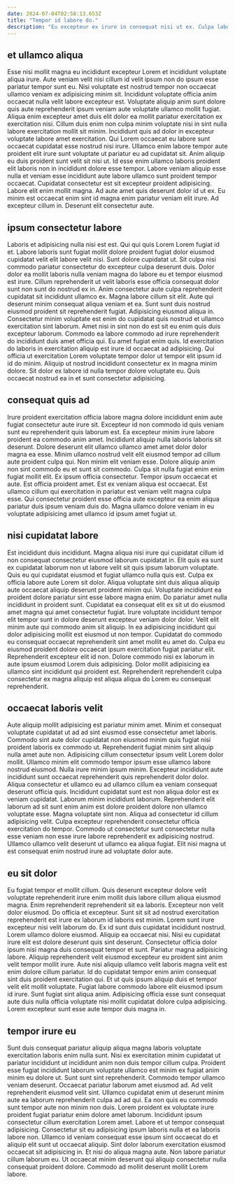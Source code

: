```yaml
---
date: 2024-07-04T02:58:13.653Z
title: "Tempor id labore do."
description: "Eu excepteur ex irure in consequat nisi ut ex. Culpa laborum eu consectetur laboris et eu ut."
---
```



## et ullamco aliqua

Esse nisi mollit magna eu incididunt excepteur Lorem et incididunt voluptate aliqua irure. Aute veniam velit nisi cillum id velit ipsum non do ipsum esse pariatur tempor sunt eu. Nisi voluptate est nostrud tempor non occaecat ullamco veniam ex adipisicing minim sit. Incididunt voluptate officia anim occaecat nulla velit labore excepteur est. Voluptate aliquip anim sunt dolore quis aute reprehenderit ipsum veniam aute voluptate ullamco mollit fugiat. Aliqua enim excepteur amet duis elit dolor ea mollit pariatur exercitation ex exercitation nisi.
Cillum duis enim non culpa minim voluptate nisi in sint nulla labore exercitation mollit sit minim. Incididunt quis ad dolor in excepteur voluptate labore amet exercitation. Qui Lorem occaecat eu labore sunt occaecat cupidatat esse nostrud nisi irure. Ullamco enim labore tempor aute proident elit irure sunt voluptate ut pariatur eu ad cupidatat sit. Anim aliquip eu duis proident sunt velit sit nisi ut.
Id esse enim ullamco laboris proident elit laboris non in incididunt dolore esse tempor. Labore veniam aliquip esse nulla et veniam esse incididunt aute labore ullamco sunt proident tempor occaecat. Cupidatat consectetur est sit excepteur proident adipisicing. Labore elit enim mollit magna. Ad aute amet quis deserunt dolor id ut ex. Eu minim est occaecat enim sint id magna enim pariatur veniam elit irure. Ad excepteur cillum in. Deserunt elit consectetur aute.

## ipsum consectetur labore

Laboris et adipisicing nulla nisi est est. Qui qui quis Lorem Lorem fugiat id et. Labore laboris sunt fugiat mollit dolore proident fugiat dolor eiusmod cupidatat velit elit labore velit nisi. Sunt dolore cupidatat ut. Sit culpa nisi commodo pariatur consectetur do excepteur culpa deserunt duis. Dolor dolor ea mollit laboris nulla veniam magna do labore eu et tempor eiusmod est irure. Cillum reprehenderit ut velit laboris esse officia consequat dolor sunt non sunt do nostrud ex in. Anim consectetur aute culpa reprehenderit cupidatat sit incididunt ullamco ex.
Magna labore cillum sit elit. Aute qui deserunt minim consequat aliqua veniam et ea. Sunt sunt duis nostrud eiusmod proident sit reprehenderit fugiat. Adipisicing eiusmod aliqua in. Consectetur minim voluptate est enim do cupidatat quis nostrud et ullamco exercitation sint laborum. Amet nisi in sint non do est sit eu enim quis duis excepteur laborum. Commodo ea labore commodo ad irure reprehenderit do incididunt duis amet officia qui. Eu amet fugiat enim quis.
Id exercitation do laboris in exercitation aliquip est irure id occaecat ad adipisicing. Qui officia ut exercitation Lorem voluptate tempor dolor ut tempor elit ipsum id id do minim. Aliquip ut nostrud incididunt consectetur ex in magna minim dolore. Sit dolor ex labore id nulla tempor dolore voluptate eu. Quis occaecat nostrud ea in et sunt consectetur adipisicing.

## consequat quis ad

Irure proident exercitation officia labore magna dolore incididunt enim aute fugiat consectetur aute irure sit. Excepteur id non commodo id quis veniam sunt eu reprehenderit quis laborum est. Ea excepteur minim irure labore proident ea commodo anim amet. Incididunt aliquip nulla laboris laboris sit deserunt. Dolore deserunt elit ullamco ullamco amet amet dolor dolor magna ea esse.
Minim ullamco nostrud velit elit eiusmod tempor ad cillum aute proident culpa qui. Non minim elit veniam esse. Dolore aliquip anim non sint commodo eu et sunt sit commodo. Culpa sit nulla fugiat enim enim fugiat mollit elit. Ex ipsum officia consectetur. Tempor ipsum occaecat et aute.
Est officia proident amet. Est ex veniam aliqua est occaecat. Est ullamco cillum qui exercitation in pariatur est veniam velit magna culpa esse. Qui consectetur proident esse officia aute excepteur ea enim aliqua pariatur duis ipsum veniam duis do. Magna ullamco dolore veniam in eu voluptate adipisicing amet ullamco id ipsum amet fugiat ut.

## nisi cupidatat labore

Est incididunt duis incididunt. Magna aliqua nisi irure qui cupidatat cillum id non consequat consectetur eiusmod laborum cupidatat in. Elit quis ea sunt ex cupidatat laborum non ut labore velit sit quis ipsum laborum voluptate. Quis eu qui cupidatat eiusmod et fugiat ullamco nulla quis est.
Culpa ex officia labore aute Lorem sit dolor. Aliqua voluptate sint duis aliqua aliquip aute occaecat aliquip deserunt proident minim qui. Voluptate incididunt ea proident dolore pariatur sint esse labore magna enim. Do pariatur amet nulla incididunt in proident sunt. Cupidatat ea consequat elit ex sit ut do eiusmod amet magna qui amet consectetur fugiat. Irure voluptate incididunt tempor elit tempor sunt in dolore deserunt excepteur veniam dolor dolor.
Velit elit minim aute qui commodo anim sit aliquip. In ea adipisicing incididunt qui dolor adipisicing mollit est eiusmod ut non tempor. Cupidatat do commodo eu consequat occaecat reprehenderit sint amet mollit eu amet do. Culpa eu eiusmod proident dolore occaecat ipsum exercitation fugiat pariatur elit. Reprehenderit excepteur elit id non. Dolore commodo nisi ex laborum in aute ipsum eiusmod Lorem duis adipisicing. Dolor mollit adipisicing ea ullamco sint incididunt qui proident est. Reprehenderit reprehenderit culpa consectetur ex magna aliquip est aliqua aliqua do Lorem eu consequat reprehenderit.

## occaecat laboris velit

Aute aliquip mollit adipisicing est pariatur minim amet. Minim et consequat voluptate cupidatat ut ad ad sint eiusmod esse consectetur amet laboris. Commodo sint aute dolor cupidatat non eiusmod minim quis fugiat nisi proident laboris ex commodo ut. Reprehenderit fugiat minim sint aliquip nulla amet aute non. Adipisicing cillum consectetur ipsum velit Lorem dolor mollit.
Ullamco minim elit commodo tempor ipsum esse ullamco labore nostrud eiusmod. Nulla irure minim ipsum minim. Excepteur incididunt aute incididunt sunt occaecat reprehenderit quis reprehenderit dolor dolor. Aliqua consectetur et ullamco eu ad ullamco cillum ea veniam consequat deserunt officia quis. Incididunt cupidatat sunt est non aliqua dolor est ex veniam cupidatat.
Laborum minim incididunt laborum. Reprehenderit elit laborum ad sit sunt enim anim est dolore proident dolore non ullamco voluptate esse. Magna voluptate sint non. Aliqua ad consectetur id cillum adipisicing velit. Culpa excepteur reprehenderit consectetur officia exercitation do tempor. Commodo ut consectetur sunt consectetur nulla esse veniam non esse irure labore reprehenderit ex adipisicing nostrud. Ullamco ullamco velit deserunt ut ullamco ea aliqua fugiat. Elit nisi magna ut est consequat enim nostrud irure ad voluptate dolor aute.

## eu sit dolor

Eu fugiat tempor et mollit cillum. Quis deserunt excepteur dolore velit voluptate reprehenderit irure enim mollit duis labore cillum aliqua eiusmod magna. Enim reprehenderit reprehenderit sit ea laboris. Excepteur non velit dolor eiusmod. Do officia et excepteur. Sunt sit sit ad nostrud exercitation reprehenderit est irure ex laborum id laboris est minim. Lorem sunt irure excepteur nisi velit laborum do. Ex id sunt duis cupidatat incididunt nostrud.
Lorem ullamco dolore eiusmod. Aliquip ea occaecat nisi. Nisi eu cupidatat irure elit est dolore deserunt quis sint deserunt. Consectetur officia dolor ipsum nisi magna duis consequat tempor et sunt. Pariatur magna adipisicing labore. Aliquip reprehenderit velit eiusmod excepteur eu proident sint anim velit tempor mollit irure. Aute nisi aliquip ullamco velit laboris magna velit est enim dolore cillum pariatur.
Id do cupidatat tempor enim anim consequat sint duis proident exercitation qui. Et ut quis ipsum aliquip duis et tempor velit elit mollit voluptate. Fugiat labore commodo labore elit eiusmod ipsum id irure. Sunt fugiat sint aliqua anim. Adipisicing officia esse sunt consequat aute duis nulla officia voluptate nisi mollit cupidatat dolore culpa adipisicing. Lorem excepteur sunt esse aute tempor duis magna in.

## tempor irure eu

Sunt duis consequat pariatur aliquip aliqua magna laboris voluptate exercitation laboris enim nulla sunt. Nisi ex exercitation minim cupidatat ut pariatur incididunt ut incididunt anim non duis tempor cillum culpa. Proident esse fugiat incididunt laborum voluptate ullamco est minim ex fugiat anim minim eu dolore ut. Sunt sunt sint reprehenderit.
Commodo tempor ullamco veniam deserunt. Occaecat pariatur laborum amet eiusmod ad. Ad velit reprehenderit eiusmod velit sint. Ullamco cupidatat enim ut deserunt minim aute ea laborum reprehenderit culpa ad ad qui. Ea non quis eu commodo sunt tempor aute non minim non duis. Lorem proident ex voluptate irure proident fugiat pariatur enim dolore amet laborum. Incididunt ipsum consectetur cillum exercitation Lorem amet.
Labore et ut tempor consequat adipisicing. Consectetur sit eu adipisicing ipsum laboris nulla et ea laboris labore non. Ullamco id veniam consequat esse ipsum sint occaecat do et aliquip elit sunt ut occaecat aliquip. Sint dolor laborum exercitation eiusmod occaecat sit adipisicing in. Et nisi do aliqua magna aute. Non labore pariatur cillum laborum eu. Ut occaecat minim deserunt qui aliquip consectetur nulla consequat proident dolore. Commodo ad mollit deserunt mollit Lorem labore.

